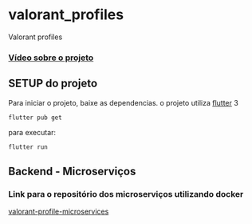 # valorant_profiles

Valorant profiles

### [Vídeo sobre o projeto](https://drive.google.com/drive/folders/1c37ZRIMRCkoLT_P_QfHwaqX2oP6gRzYM?usp=sharing)

## SETUP do projeto

Para iniciar o projeto, baixe as dependencias. o projeto utiliza [flutter](https://flutter.dev) 3

```flutter pub get```

para executar:

```flutter run```

## Backend - Microserviços
### Link para o repositório dos microserviços utilizando docker

[valorant-profile-microservices](https://github.com/ViniciusQueirozVQ/valorant-profile-microservices)

